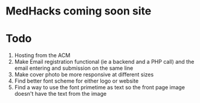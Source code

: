 # MedHacks coming soon site

Todo
======
1. Hosting from the ACM
2. Make Email registration functional (ie a backend and a PHP call) and the email entering and submission on the same line
3. Make cover photo be more responsive at different sizes
4. Find better font scheme for either logo or website
5. Find a way to use the font primetime as text so the front page image doesn't have the text from the image